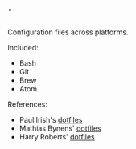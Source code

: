 # &middot;
Configuration files across platforms.

Included:
- Bash
- Git
- Brew
- Atom

References:
- Paul Irish's [dotfiles](https://github.com/paulirish/dotfiles)
- Mathias Bynens' [dotfiles](https://github.com/mathiasbynens/dotfiles)
- Harry Roberts' [dotfiles](https://github.com/csswizardry/dotfiles)
